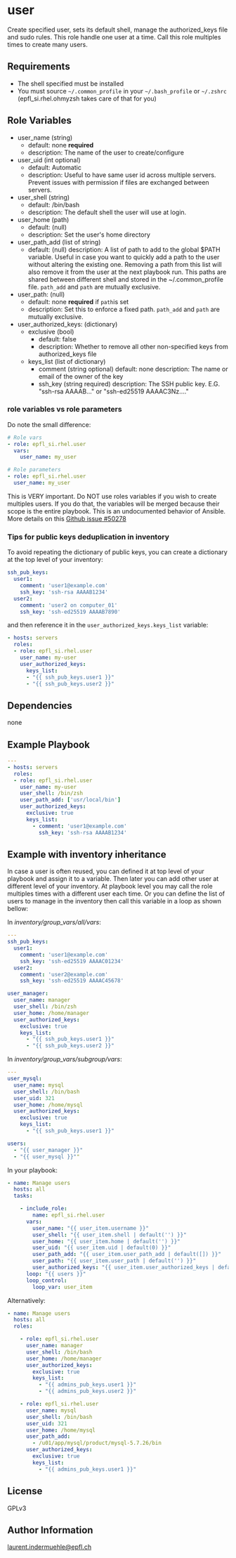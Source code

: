 user
=========

Create specified user, sets its default shell, manage the authorized_keys file and sudo rules.
This role handle one user at a time. Call this role multiples times to create many users.


Requirements
------------

* The shell specified must be installed
* You must source `~/.common_profile` in your `~/.bash_profile` or `~/.zshrc` (epfl_si.rhel.ohmyzsh takes care of that for you)


Role Variables
--------------

* user_name (string)
  * default: none **required**
  * description: The name of the user to create/configure
* user_uid (int optional)
  * default: Automatic
  * description: Useful to have same user id across multiple servers. Prevent issues with permission if files are exchanged between servers.
* user_shell (string)
  * default: /bin/bash
  * description: The default shell the user will use at login.
* user_home (path)
  * default: (null)
  * description: Set the user's home directory
* user_path_add (list of string)
  * default: (null)
    description: A list of path to add to the global $PATH variable. Useful in case you want to quickly add a path to the user without altering the existing one. Removing a path from this list will also remove it from the user at the next playbook run. This paths are shared between different shell and stored in the ~/.common_profile file. `path_add` and `path` are mutually exclusive.
* user_path: (null)
  * default: none **required** if `path`is set
  * description: Set this to enforce a fixed path. `path_add` and `path` are mutually exclusive.
* user_authorized_keys: (dictionary)
  * exclusive (bool)
    * default: false
    * description: Whether to remove all other non-specified keys from authorized_keys file
  * keys_list (list of dictionary)
    * comment (string optional)
      default: none
      description: The name or email of the owner of the key
    * ssh_key (string required)
      description: The SSH public key. E.G. "ssh-rsa AAAAB..." or "ssh-ed25519 AAAAC3Nz...."


### role variables vs role parameters

Do note the small difference:

```yaml
# Role vars
- role: epfl_si.rhel.user
  vars:
    user_name: my_user

# Role parameters
- role: epfl_si.rhel.user
  user_name: my_user
```

This is VERY important. Do NOT use roles variables if you wish to create multiples users. If you do that, the variables will be merged because their scope is the entire playbook. This is an undocumented behavior of Ansible. More details on this [Github issue #50278](https://github.com/ansible/ansible/issues/50278)


### Tips for public keys deduplication in inventory

To avoid repeating the dictionary of public keys, you can create a dictionary at the top level of your inventory:

```yaml
ssh_pub_keys:
  user1:
    comment: 'user1@example.com'
    ssh_key: 'ssh-rsa AAAAB1234'
  user2:
    comment: 'user2 on computer_01'
    ssh_key: 'ssh-ed25519 AAAAB7890'
```

and then reference it in the `user_authorized_keys.keys_list` variable:

```yaml
- hosts: servers
  roles:
  - role: epfl_si.rhel.user
    user_name: my-user
    user_authorized_keys:
      keys_list:
      - "{{ ssh_pub_keys.user1 }}"
      - "{{ ssh_pub_keys.user2 }}"
```


Dependencies
------------

none


Example Playbook
----------------

```yaml
---
- hosts: servers
  roles:
  - role: epfl_si.rhel.user
    user_name: my-user
    user_shell: /bin/zsh
    user_path_add: ['usr/local/bin']
    user_authorized_keys:
      exclusive: true
      keys_list:
        - comment: 'user1@example.com'
          ssh_key: 'ssh-rsa AAAAB1234'
```

## Example with inventory inheritance

In case a user is often reused, you can defined it at top level of your playbook and assign it to a variable. Then later you can add other user at different level of your inventory. At playbook level you may call the role multiples times with a different user each time. Or you can define the list of users to manage in the inventory then call this variable in a loop as shown bellow:

In *inventory/group_vars/all/vars*:

```yaml
---
ssh_pub_keys:
  user1:
    comment: 'user1@example.com'
    ssh_key: 'ssh-ed25519 AAAAC01234'
  user2:
    comment: 'user2@example.com'
    ssh_key: 'ssh-ed25519 AAAAC45678'

user_manager:
  user_name: manager
  user_shell: /bin/zsh
  user_home: /home/manager
  user_authorized_keys:
    exclusive: true
    keys_list:
      - "{{ ssh_pub_keys.user1 }}"
      - "{{ ssh_pub_keys.user2 }}"
```

In *inventory/group_vars/subgroup/vars*:

```yaml
---
user_mysql:
  user_name: mysql
  user_shell: /bin/bash
  user_uid: 321
  user_home: /home/mysql
  user_authorized_keys:
    exclusive: true
    keys_list:
      - "{{ ssh_pub_keys.user1 }}"

users:
  - "{{ user_manager }}"
  - "{{ user_mysql }}""
```

In your playbook:

```yaml
- name: Manage users
  hosts: all
  tasks:

    - include_role:
        name: epfl_si.rhel.user
      vars:
        user_name: "{{ user_item.username }}"
        user_shell: "{{ user_item.shell | default('') }}"
        user_home: "{{ user_item.home | default('') }}"
        user_uid: "{{ user_item.uid | default(0) }}"
        user_path_add: "{{ user_item.user_path_add | default([]) }}"
        user_path: "{{ user_item.user_path | default('') }}"
        user_authorized_keys: "{{ user_item.user_authorized_keys | default({}) }}"
      loop: "{{ users }}"
      loop_control:
        loop_var: user_item

```

Alternatively:

```yaml
- name: Manage users
  hosts: all
  roles:

    - role: epfl_si.rhel.user
      user_name: manager
      user_shell: /bin/bash
      user_home: /home/manager
      user_authorized_keys:
        exclusive: true
        keys_list:
          - "{{ admins_pub_keys.user1 }}"
          - "{{ admins_pub_keys.user2 }}"

    - role: epfl_si.rhel.user
      user_name: mysql
      user_shell: /bin/bash
      user_uid: 321
      user_home: /home/mysql
      user_path_add:
        - /u01/app/mysql/product/mysql-5.7.26/bin
      user_authorized_keys:
        exclusive: true
        keys_list:
          - "{{ admins_pub_keys.user1 }}"
```


License
-------

GPLv3

Author Information
------------------

laurent.indermuehle@epfl.ch
